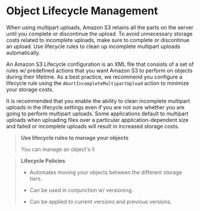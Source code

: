 # Object Lifecycle Management

When using multipart uploads, Amazon S3 retains all the parts on the server until you complete or discontinue the upload. To avoid unnecessary storage costs related to incomplete uploads, make sure to complete or discontinue an upload. Use lifecycle rules to clean up incomplete multipart uploads automatically.

An Amazon S3 Lifecycle configuration is an XML file that consists of a set of rules w/ predefined actions that you want Amazon S3 to perform on objects during their lifetime. As a best practice, we recommend you configure a lifecycle rule using the `AbortIncompleteMultipartUpload` action to minimize your storage costs.

It is recommended that you enable the ability to clean incomplete multipart uploads in the lifecycle settings even if you are not sure whether you are going to perform multipart uploads. Some applications default to multipart uploads when uploading files over a particular application-dependent size and failed or incomplete uploads will result in increased storage costs.

> **Use lifecycle rules to manage your objects**
>
> You can manage an object's li

> **Lifecycle Policies**
>
> * Automates moving your objects between the different storage tiers.
>
> * Can be used in conjunction w/ versioning.
>
> * Can be applied to current versions and previous versions.
